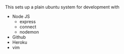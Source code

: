 This sets up a plain ubuntu system for development with

- Node JS
	- express
	- connect
	- nodemon
- Github
- Heroku
- vim
